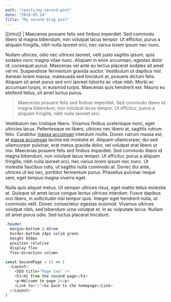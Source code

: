 ```yaml
---
path: "/posts/my-second-post"
date: "2019-05-14"
title: "My second blog post"
---
```


[[intro]]
| Maecenas posuere felis sed finibus imperdiet. Sed commodo libero id magna bibendum, non volutpat lacus tempor. Ut efficitur, purus a aliquam fringilla, nibh nulla laoreet orci, nec varius lorem ipsum nec nunc.

<!-- readmore -->

Nullam ultrices, odio nec ultrices laoreet, velit justo sagittis ipsum, quis sodales nunc magna vitae nunc. Aliquam in enim accumsan, egestas dolor id, consequat purus. Maecenas vel ante eu lectus placerat sodales sit amet vel mi. Suspendisse fermentum gravida auctor. Vestibulum ut dapibus nisl. Aenean lorem massa, malesuada sed tincidunt at, posuere dictum felis. Aliquam sit amet purus sed orci laoreet lobortis ac vitae nibh. Morbi ac accumsan turpis, in euismod turpis. Maecenas quis hendrerit est. Mauris eu eleifend tellus, sit amet luctus purus.

> Maecenas posuere felis sed finibus imperdiet. Sed commodo libero id magna bibendum, non volutpat lacus tempor. Ut efficitur, purus a aliquam fringilla, nibh nulla laoreet orci.

Vestibulum nec tristique libero. Vivamus finibus scelerisque nunc, eget ultricies lacus. Pellentesque mi libero, ultrices nec libero at, sagittis rutrum felis. Curabitur [massa accumsan](https://google.com)  interdum mollis. Donec rutrum massa est, at [massa accumsan](https://google.com) lacinia est molestie et. Aliquam ullamcorper, dui sed ullamcorper pulvinar, erat metus gravida dolor, vel volutpat erat libero ut nisi. Maecenas posuere felis sed finibus imperdiet. Sed commodo libero id magna bibendum, non volutpat lacus tempor. Ut efficitur, purus a aliquam fringilla, nibh nulla laoreet orci, nec varius lorem ipsum nec nunc. Ut molestie faucibus odio, ut sagittis nulla commodo at. Donec dui ante, ultrices ut leo nec, porttitor fermentum purus. Phasellus pulvinar neque sem, eget tempus magna viverra eget.

Nulla quis aliquet metus. Ut semper ultrices risus, eget mattis tellus molestie at. Quisque sit amet lacus congue lectus ultrices interdum. Fusce dapibus orci libero, in sollicitudin nisi tempor quis. Integer eget hendrerit nulla, ut commodo velit. Donec consectetur egestas euismod. Vivamus ultrices volutpat nibh, sed bibendum urna volutpat et. In ac vulputate lacus. Nullam sit amet purus odio. Sed luctus placerat tincidunt.

```css
.header
  margin-bottom 1.45rem
  border-bottom 24px solid green
  height 650px
  position relative
  display flex
  flex-direction column
```

```js
const SecondPage = () => (
  <Layout>
    <SEO title="Page two" />
    <h1>Hi from the second page</h1>
    <p>Welcome to page 2</p>
    <Link to="/">Go back to the homepage</Link>
  </Layout>
)
```
